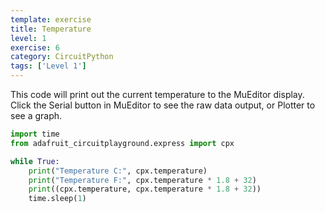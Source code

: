 ```yaml
---
template: exercise
title: Temperature
level: 1
exercise: 6
category: CircuitPython
tags: ['Level 1']
---
```


This code will print out the current temperature to the MuEditor display. Click the Serial button in MuEditor to see the raw data output, or Plotter to see a graph.

```python
import time
from adafruit_circuitplayground.express import cpx

while True:
    print("Temperature C:", cpx.temperature)
    print("Temperature F:", cpx.temperature * 1.8 + 32)
    print((cpx.temperature, cpx.temperature * 1.8 + 32))
    time.sleep(1)
```
